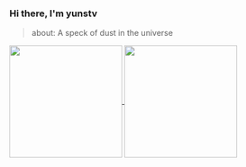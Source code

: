### Hi there, I'm yunstv

> about: A speck of dust in the universe

<a href="https://github.com/yunstv">
  <picture>
    <source
      srcset="https://github-readme-stats-sigma-five.vercel.app/api?username=yunstv&show_icons=true&count_private=true&theme=radical&bg_color=30,e96443,904e95&title_color=fff&text_color=fff#gh-light-mode-only"
      media="(prefers-color-scheme: dark)"
    />
    <source
      srcset="https://github-readme-stats-sigma-five.vercel.app/api?username=yunstv&show_icons=true&count_private=true&bg_color=30,d8d8d8,ffffff&title_color=333&text_color=333#gh-light-mode-only"
      media="(prefers-color-scheme: light), (prefers-color-scheme: no-preference)"
    />
    <img height=200 align="center" src="https://github-readme-stats-sigma-five.vercel.app/api?username=yunstv&show_icons=true" />
  </picture>
</a>

<a href="https://github.com/yunstv">
  <picture>
    <source
      srcset="https://github-readme-stats.vercel.app/api/top-langs?username=yunstv&layout=compact&langs_count=8&card_width=320&theme=dracula&bg_color=30,e96443,904e95&title_color=fff&text_color=fff"
      media="(prefers-color-scheme: dark)"
    />
    <source
      srcset="https://github-readme-stats.vercel.app/api/top-langs?username=yunstv&layout=compact&langs_count=8&card_width=320&bg_color=30,d8d8d8,ffffff&title_color=333&text_color=333"
      media="(prefers-color-scheme: light), (prefers-color-scheme: no-preference)"
    />
    <img height=200 align="center" src="https://github-readme-stats.vercel.app/api/top-langs?username=yunstv" />
  </picture>
</a>

